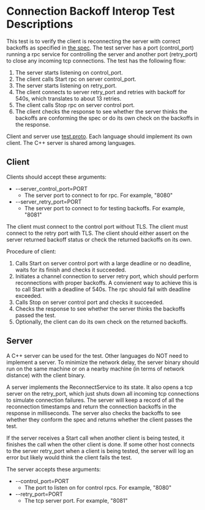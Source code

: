 Connection Backoff Interop Test Descriptions
===============================================

This test is to verify the client is reconnecting the server with correct
backoffs as specified in
[the spec](http://github.com/grpc/grpc/blob/master/doc/connection-backoff.md).
The test server has a port (control_port) running a rpc service for controlling
the server and another port (retry_port) to close any incoming tcp connections.
The test has the following flow:

1. The server starts listening on control_port.
2. The client calls Start rpc on server control_port.
3. The server starts listening on retry_port.
4. The client connects to server retry_port and retries with backoff for 540s,
which translates to about 13 retries.
5. The client calls Stop rpc on server control port.
6. The client checks the response to see whether the server thinks the backoffs
are conforming the spec or do its own check on the backoffs in the response.

Client and server use
[test.proto](https://github.com/grpc/grpc/blob/master/test/proto/test.proto).
Each language should implement its own client. The C++ server is shared among
languages.

Client
------

Clients should accept these arguments:
* --server_control_port=PORT
    * The server port to connect to for rpc. For example, "8080"
* --server_retry_port=PORT
    * The server port to connect to for testing backoffs. For example, "8081"

The client must connect to the control port without TLS. The client must connect
to the retry port with TLS. The client should either assert on the server
returned backoff status or check the returned backoffs on its own.

Procedure of client:

1. Calls Start on server control port with a large deadline or no deadline,
waits for its finish and checks it succeeded.
2. Initiates a channel connection to server retry port, which should perform
reconnections with proper backoffs. A convienent way to achieve this is to
call Start with a deadline of 540s. The rpc should fail with deadline exceeded.
3. Calls Stop on server control port and checks it succeeded.
4. Checks the response to see whether the server thinks the backoffs passed the
   test.
5. Optionally, the client can do its own check on the returned backoffs.


Server
------

A C++ server can be used for the test. Other languages do NOT need to implement
a server. To minimize the network delay, the server binary should run on the
same machine or on a nearby machine (in terms of network distance) with the
client binary.

A server implements the ReconnectService to its state. It also opens a
tcp server on the retry_port, which just shuts down all incoming tcp
connections to simulate connection failures. The server will keep a record of
all the reconnection timestamps and return the connection backoffs in the
response in milliseconds. The server also checks the backoffs to see whether
they conform the spec and returns whether the client passes the test.

If the server receives a Start call when another client is being tested, it
finishes the call when the other client is done. If some other host connects
to the server retry_port when a client is being tested, the server will log an
error but likely would think the client fails the test.

The server accepts these arguments:

* --control_port=PORT
    * The port to listen on for control rpcs. For example, "8080"
* --retry_port=PORT
    * The tcp server port. For example, "8081"

